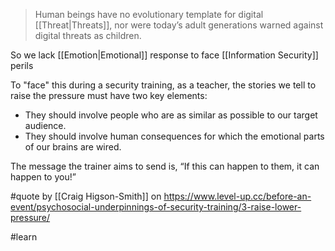 > Human beings have no evolutionary template for digital [[Threat|Threats]], nor were today’s adult generations warned against digital threats as children.

So we lack [[Emotion|Emotional]] response to face [[Information Security]] perils

To "face" this during a security training, as a teacher, the stories we tell to raise the pressure must have two key elements:

- They should involve people who are as similar as possible to our target audience.
- They should involve human consequences for which the emotional parts of our brains are wired.

The message the trainer aims to send is, “If this can happen to them, it can happen to you!”

#quote by [[Craig Higson-Smith]] on https://www.level-up.cc/before-an-event/psychosocial-underpinnings-of-security-training/3-raise-lower-pressure/

#learn
